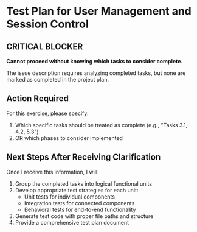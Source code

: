 # Test Plan for User Management and Session Control

## CRITICAL BLOCKER

**Cannot proceed without knowing which tasks to consider complete.**

The issue description requires analyzing completed tasks, but none are marked as completed in the project plan.

## Action Required

For this exercise, please specify:
1. Which specific tasks should be treated as complete (e.g., "Tasks 3.1, 4.2, 5.3")
2. OR which phases to consider implemented

## Next Steps After Receiving Clarification

Once I receive this information, I will:
1. Group the completed tasks into logical functional units
2. Develop appropriate test strategies for each unit:
   - Unit tests for individual components
   - Integration tests for connected components
   - Behavioral tests for end-to-end functionality
3. Generate test code with proper file paths and structure
4. Provide a comprehensive test plan document
